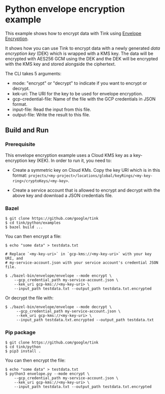 # Python envelope encryption example

This example shows how to encrypt data with Tink using
[Envelope Encryption](https://cloud.google.com/kms/docs/envelope-encryption).

It shows how you can use Tink to encrypt data with a newly generated *data
encryption key* (DEK) which is wrapped with a KMS key. The data will be
encrypted with AES256 GCM using the DEK and the DEK will be encrypted with the
KMS key and stored alongside the ciphertext.

The CLI takes 5 arguments:

*   mode: "encrypt" or "decrypt" to indicate if you want to encrypt or decrypt.
*   kek-uri: The URI for the key to be used for envelope encryption.
*   gcp-credential-file: Name of the file with the GCP credentials in JSON
    format.
*   input-file: Read the input from this file.
*   output-file: Write the result to this file.

## Build and Run

### Prerequisite

This envelope encryption example uses a Cloud KMS key as a key-encryption key
(KEK). In order to run it, you need to:

*   Create a symmetric key on Cloud KMs. Copy the key URI which is in this
    format:
    `projects/<my-project>/locations/global/keyRings/<my-key-ring>/cryptoKeys/<my-key>`.

*   Create a service account that is allowed to encrypt and decrypt with the
    above key and download a JSON credentials file.

### Bazel

```shell
$ git clone https://github.com/google/tink
$ cd tink/python/examples
$ bazel build ...
```

You can then encrypt a file:

```shell
$ echo "some data" > testdata.txt

# Replace `<my-key-uri>` in `gcp-kms://<my-key-uri>` with your key URI, and
# my-service-account.json with your service account's credential JSON file.

$ ./bazel-bin/envelope/envelope --mode encrypt \
    --gcp_credential_path my-service-account.json \
    --kek_uri gcp-kms://<my-key-uri> \
    --input_path testdata.txt --output_path testdata.txt.encrypted
```

Or decrypt the file with:

```shell
$ ./bazel-bin/envelope/envelope --mode decrypt \
     --gcp_credential_path my-service-account.json \
     --kek_uri gcp-kms://<my-key-uri> \
     --input_path testdata.txt.encrypted --output_path testdata.txt
```

### Pip package

```shell
$ git clone https://github.com/google/tink
$ cd tink/python
$ pip3 install .
```

You can then encrypt the file:

```shell
$ echo "some data" > testdata.txt
$ python3 envelope.py --mode encrypt \
    --gcp_credential_path my-service-account.json \
    --kek_uri gcp-kms://<my-key-uri> \
    --input_path testdata.txt --output_path testdata.txt.encrypted
```
